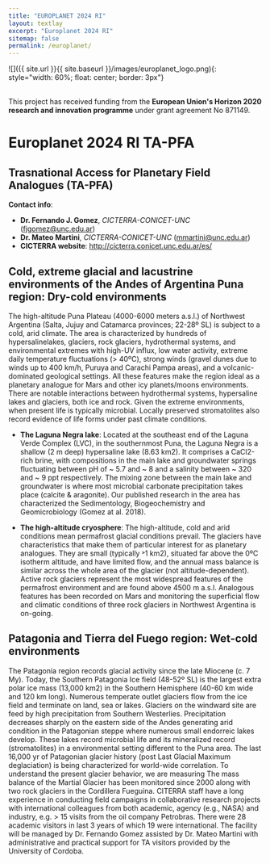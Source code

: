 ```yaml
---
title: "EUROPLANET 2024 RI"
layout: textlay
excerpt: "Europlanet 2024 RI"
sitemap: false
permalink: /europlanet/
---
```


![]({{ site.url }}{{ site.baseurl }}/images/europlanet_logo.png){: style="width: 60%; float: center; border: 3px"} <font size="1"></font><br><br>

This project has received funding from the **European Union's Horizon 2020 research and innovation programme** under grant agreement No 871149.

# Europlanet 2024 RI TA-PFA

## Trasnational Access for Planetary Field Analogues (TA-PFA)

**Contact info**:

- **Dr. Fernando J. Gomez**, *CICTERRA-CONICET-UNC* (fjgomez@unc.edu.ar) 
- **Dr. Mateo Martini**, *CICTERRA-CONICET-UNC* (mmartini@unc.edu.ar)
- **CICTERRA website**: http://cicterra.conicet.unc.edu.ar/es/

## Cold, extreme glacial and lacustrine environments of the Andes of Argentina Puna region: Dry-cold environments

The high-altitude Puna Plateau (4000-6000 meters a.s.l.) of Northwest Argentina (Salta, Jujuy and Catamarca provinces; 22-28º SL) is subject to a cold, arid climate. The area is characterized by hundreds of hypersalinelakes, glaciers, rock glaciers, hydrothermal systems, and environmental extremes with high-UV influx, low water activity, extreme daily temperature fluctuations (> 40ºC), strong winds (gravel dunes due to winds up to 400 km/h, Puruya and Carachi Pampa areas), and a volcanic-dominated geological settings. All these features make the region ideal as a planetary analogue for Mars and other icy planets/moons environments. There are notable interactions between hydrothermal systems, hypersaline lakes and glaciers, both ice and rock. Given the extreme environments, when present life is typically microbial. Locally preserved stromatolites also record evidence of life forms under past climate conditions.
 
- **The Laguna Negra lake**: Located at the southeast end of the Laguna Verde Complex (LVC), in the southernmost Puna, the Laguna Negra is a shallow (2 m deep) hypersaline lake (8.63 km2). It comprises a CaCl2-rich brine, with compositions in the main lake and groundwater springs fluctuating between pH of ~ 5.7 and ~ 8 and a salinity between ~ 320 and ~ 9 ppt respectively. The mixing zone between the main lake and groundwater is where most microbial carbonate precipitation takes place (calcite & aragonite). Our published research in the area has characterized the Sedimentology, Biogeochemistry and Geomicrobiology (Gomez at al. 2018).

- **The high-altitude cryosphere**: The high-altitude, cold and arid conditions mean permafrost glacial conditions prevail. The glaciers have characteristics that make them of particular interest for as planetary analogues. They are small (typically ˃1 km2), situated far above the 0ºC isotherm altitude, and have limited flow, and the annual mass balance is similar across the whole area of the glacier (not altitude-dependent). Active rock glaciers represent the most widespread features of the permafrost environment and are found above 4500 m a.s.l. Analogous features has been recorded on Mars and monitoring the superficial flow and climatic conditions of three rock glaciers in Northwest Argentina is on-going.


## Patagonia and Tierra del Fuego region: Wet-cold environments

The Patagonia region records glacial activity since the late Miocene (c. 7 My). Today, the Southern Patagonia Ice field (48-52º SL) is the largest extra polar ice mass (13,000 km2) in the Southern Hemisphere (40-60 km wide and 120 km long). Numerous temperate outlet glaciers flow from the ice field and terminate on land, sea or lakes. Glaciers on the windward site are feed by high precipitation from Southern Westerlies. Precipitation decreases sharply on the eastern side of the Andes generating arid condition in the Patagonian steppe where numerous small endorreic lakes develop. These lakes record microbial life and its mineralized record (stromatolites) in a environmental setting different to the Puna area. The last 16,000 yr of Patagonian glacier history (post Last Glacial Maximum deglaciation) is being characterized for world-wide correlation. To understand the present glacier behavior, we are measuring The mass balance of the Martial Glacier has been monitored since 2000 along with two rock glaciers in the Cordillera Fueguina. CITERRA staff have a long experience in conducting field campaigns in collaborative research projects with international colleagues from both academic, agency (e.g., NASA) and industry, e.g. > 15 visits from the oil company Petrobras. There were 28 academic visitors in last 3 years of which 19 were international. The facility will be managed by Dr. Fernando Gomez assisted by Dr. Mateo Martini with administrative and practical support for TA visitors provided by the University of Cordoba.
